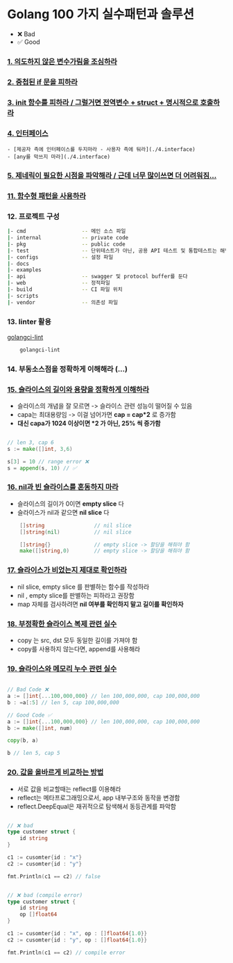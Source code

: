 # Golang 100 가지 실수패턴과 솔루션

- ❌ Bad
- ✅ Good

### [1. 의도하지 않은 변수가림을 조심하라](./1.go)
### [2. 중첩된 if 문을 피하라](./2.go)
### [3. init 함수를 피하라 / 그럴거면 전역변수 + struct + 명시적으로 호출하라](./3.go)
### [4. 인터페이스]()
    - [제공자 측에 인터페이스를 두지마라 - 사용자 측에 둬라](./4.interface)
    - [any를 막쓰지 마라](./4.interface)
### [5. 제네릭이 필요한 시점을 파악해라 / 근데 너무 많이쓰면 더 어려워짐...](./5.go)
### [11. 함수형 패턴을 사용하라](./11.함수현_패턴/)
### 12. 프로젝트 구성

```sh
|- cmd                  -- 메인 소스 파일
|- internal             -- private code
|- pkg                  -- public code
|- test                 -- 단위테스트가 아닌, 공용 API 테스트 및 통합테스트는 해당 폴더에 위치
|- configs              -- 설정 파일
|- docs
|- examples
|- api                  -- swagger 및 protocol buffer를 둔다
|- web                  -- 정적파일
|- build                -- CI 파일 위치
|- scripts
|- vendor               -- 의존성 파일
```
### 13. linter 활용

<a href="https://golangci-lint.run/welcome/install/#local-installation"> golangci-lint </a>

```sh
    golangci-lint
```

### 14. 부동소스점을 정확하게 이해해라 (...)

### [15. 슬라이스의 길이와 용량을 정확하게 이해하라](./15.go)

- 슬라이스의 개념을 잘 모르면 -> 슬라이스 관련 성능이 떨어질 수 있음
- capa는 최대용량임 -> 이걸 넘어가면 <b>cap = cap*2</b> 로 증가함
- <b>대신 capa가 1024 이상이면 *2 가 아닌, 25% 씩 증가함</b>

```go

// len 3, cap 6
s := make([]int, 3,6)

s[3] = 10 // range error ❌
s = append(s, 10) // ✅

```

### [16. nil과 빈 슬라이스를 혼동하지 마라](./16.go)

- 슬라이스의 길이가 0이면 <b>empty slice</b> 다
- 슬라이스가 nil과 같으면 <b>nil slice</b> 다

```go
    []string                // nil slice
    []string(nil)           // nil slice

    []string{}              // empty slice -> 할당을 해줘야 함
    make([]string,0)        // empty slice -> 할당을 해줘야 함
```

### [17. 슬라이스가 비었는지 제대로 확인하라](./17.go)

- nil slice, empty slice 를 판별하는 함수를 작성하라
- nil , empty slice를 판별하는 피하라고 권장함
- map 자체를 검사하려면 <b>nil 여부를 확인하지 말고 길이를 확인하자</b>

### [18. 부정확한 슬라이스 복제 관련 실수](./18.go)

- copy 는 src, dst 모두 동일한 길이를 가져야 함
- copy를 사용하지 않는다면, append를 사용해라

### [19. 슬라이스와 메모리 누수 관련 실수](./19.go)

```go

// Bad Code ❌
a := []int{...100,000,000} // len 100,000,000, cap 100,000,000
b : =a[:5] // len 5, cap 100,000,000

// Good Code ✅
a := []int{...100,000,000} // len 100,000,000, cap 100,000,000
b := make([]int, num)

copy(b, a)

b // len 5, cap 5

```

### [20. 값을 올바르게 비교하는 방법](./20.go)

- 서로 값을 비교할때는 reflect를 이용해라
- reflect는 메타프로그래밍으로서, app 내부구조와 동작을 변경함
- reflect.DeepEqual은 재귀적으로 탐색해서 동등관계를 파악함

```go

// ❌ bad
type customer struct {
    id string
}

c1 := cusomter{id : "x"}
c2 := cusomter{id : "y"}

fmt.Println(c1 == c2) // false

```

```go

// ❌ bad (compile error)
type customer struct {
    id string
    op []float64
}

c1 := cusomter{id : "x", op : []float64{1.0}}
c2 := cusomter{id : "y", op : []float64{1.0}}

fmt.Println(c1 == c2) // compile error

```
